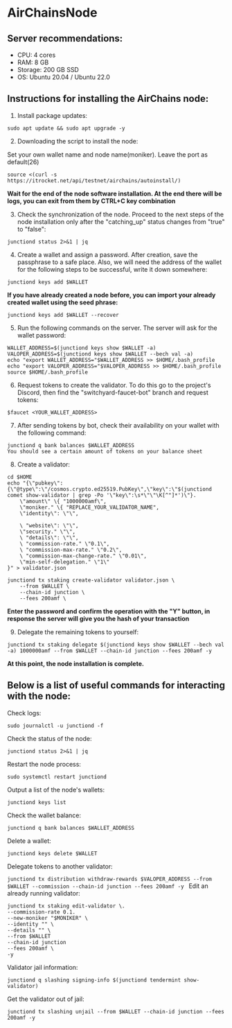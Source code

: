 # AirChainsNode
## Server recommendations:

- CPU: 4 cores
- RAM: 8 GB
- Storage: 200 GB SSD
- OS: Ubuntu 20.04 / Ubuntu 22.0

## Instructions for installing the AirChains node:
1. Install package updates:
```
sudo apt update && sudo apt upgrade -y
```
2. Downloading the script to install the node:

Set your own wallet name and node name(moniker). Leave the port as default(26)
```
source <(curl -s https://itrocket.net/api/testnet/airchains/autoinstall/)
```
**Wait for the end of the node software installation. At the end there will be logs, you can exit from them by CTRL+C key combination**

3. Check the synchronization of the node. Proceed to the next steps of the node installation only after the "catching_up" status changes from "true" to "false":
```
junctiond status 2>&1 | jq
```
4. Create a wallet and assign a password. After creation, save the passphrase to a safe place. Also, we will need the address of the wallet for the following steps to be successful, write it down somewhere:
```
junctiond keys add $WALLET
```
**If you have already created a node before, you can import your already created wallet using the seed phrase:**

```
junctiond keys add $WALLET --recover
```
5. Run the following commands on the server. The server will ask for the wallet password:
```
WALLET_ADDRESS=$(junctiond keys show $WALLET -a)
VALOPER_ADDRESS=$(junctiond keys show $WALLET --bech val -a)
echo "export WALLET_ADDRESS="$WALLET_ADDRESS >> $HOME/.bash_profile
echo "export VALOPER_ADDRESS="$VALOPER_ADDRESS >> $HOME/.bash_profile
source $HOME/.bash_profile
```
6. Request tokens to create the validator. To do this go to the project's Discord, then find the "switchyard-faucet-bot" branch and request tokens:
```
$faucet <YOUR_WALLET_ADDRESS>
```
7. After sending tokens by bot, check their availability on your wallet with the following command:
```
junctiond q bank balances $WALLET_ADDRESS
You should see a certain amount of tokens on your balance sheet
```
8. Create a validator:
```
cd $HOME
echo "{\"pubkey\":{\"@type\":\"/cosmos.crypto.ed25519.PubKey\",\"key\":\"$(junctiond comet show-validator | grep -Po '\"key\":\s*\"\"\K[^"]*')\"}.
    \"amount\" \{ "1000000amf\",
    \"moniker." \{ "REPLACE_YOUR_VALIDATOR_NAME",
    \"identity\": \"\",

    \ "website\": \"\",
    \"security." \"\",
    \ "details\": \"\",
    \ "commission-rate." \"0.1\",
    \ "commission-max-rate." \"0.2\",
    \ "commission-max-change-rate." \"0.01\",
    \"min-self-delegation." \"1\"
}" > validator.json
```
```
junctiond tx staking create-validator validator.json \
    --from $WALLET \
    --chain-id junction \
	--fees 200amf \
```
**Enter the password and confirm the operation with the "Y" button, in response the server will give you the hash of your transaction**

9. Delegate the remaining tokens to yourself:
```
junctiond tx staking delegate $(junctiond keys show $WALLET --bech val -a) 1000000amf --from $WALLET --chain-id junction --fees 200amf -y
```
**At this point, the node installation is complete.**

## Below is a list of useful commands for interacting with the node:

Check logs:

```sudo journalctl -u junctiond -f```

Check the status of the node:

```junctiond status 2>&1 | jq```

Restart the node process:

```sudo systemctl restart junctiond```

Output a list of the node's wallets:

```junctiond keys list```

Check the wallet balance:

```junctiond q bank balances $WALLET_ADDRESS```

Delete a wallet:

```junctiond keys delete $WALLET```

Delegate tokens to another validator:

```junctiond tx distribution withdraw-rewards $VALOPER_ADDRESS --from $WALLET --commission --chain-id junction --fees 200amf -y ```
Edit an already running validator:
```
junctiond tx staking edit-validator \.
--commission-rate 0.1.
--new-moniker "$MONIKER" \
--identity "" \
--details "" \
--from $WALLET
--chain-id junction
--fees 200amf \
-y
```
Validator jail information:
```
junctiond q slashing signing-info $(junctiond tendermint show-validator) 
```
Get the validator out of jail:

```junctiond tx slashing unjail --from $WALLET --chain-id junction --fees 200amf -y```
